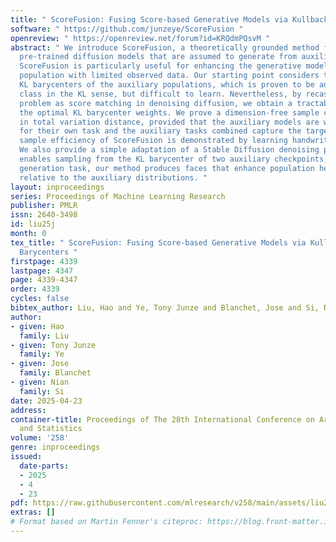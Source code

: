 ```yaml
---
title: " ScoreFusion: Fusing Score-based Generative Models via Kullback–Leibler Barycenters "
software: " https://github.com/junzeye/ScoreFusion "
openreview: " https://openreview.net/forum?id=KRQdmPQsvM "
abstract: " We introduce ScoreFusion, a theoretically grounded method for fusing multiple
  pre-trained diffusion models that are assumed to generate from auxiliary populations.
  ScoreFusion is particularly useful for enhancing the generative modeling of a target
  population with limited observed data. Our starting point considers the family of
  KL barycenters of the auxiliary populations, which is proven to be an optimal parametric
  class in the KL sense, but difficult to learn. Nevertheless, by recasting the learning
  problem as score matching in denoising diffusion, we obtain a tractable way of computing
  the optimal KL barycenter weights. We prove a dimension-free sample complexity bound
  in total variation distance, provided that the auxiliary models are well-fitted
  for their own task and the auxiliary tasks combined capture the target well. The
  sample efficiency of ScoreFusion is demonstrated by learning handwritten digits.
  We also provide a simple adaptation of a Stable Diffusion denoising pipeline that
  enables sampling from the KL barycenter of two auxiliary checkpoints; on a portrait
  generation task, our method produces faces that enhance population heterogeneity
  relative to the auxiliary distributions. "
layout: inproceedings
series: Proceedings of Machine Learning Research
publisher: PMLR
issn: 2640-3498
id: liu25j
month: 0
tex_title: " ScoreFusion: Fusing Score-based Generative Models via Kullback–Leibler
  Barycenters "
firstpage: 4339
lastpage: 4347
page: 4339-4347
order: 4339
cycles: false
bibtex_author: Liu, Hao and Ye, Tony Junze and Blanchet, Jose and Si, Nian
author:
- given: Hao
  family: Liu
- given: Tony Junze
  family: Ye
- given: Jose
  family: Blanchet
- given: Nian
  family: Si
date: 2025-04-23
address:
container-title: Proceedings of The 28th International Conference on Artificial Intelligence
  and Statistics
volume: '258'
genre: inproceedings
issued:
  date-parts:
  - 2025
  - 4
  - 23
pdf: https://raw.githubusercontent.com/mlresearch/v258/main/assets/liu25j/liu25j.pdf
extras: []
# Format based on Martin Fenner's citeproc: https://blog.front-matter.io/posts/citeproc-yaml-for-bibliographies/
---
```

